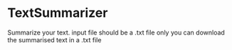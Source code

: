 # TextSummarizer
Summarize your text. 
input file should be a .txt file only
you can download the summarised text in a .txt file
